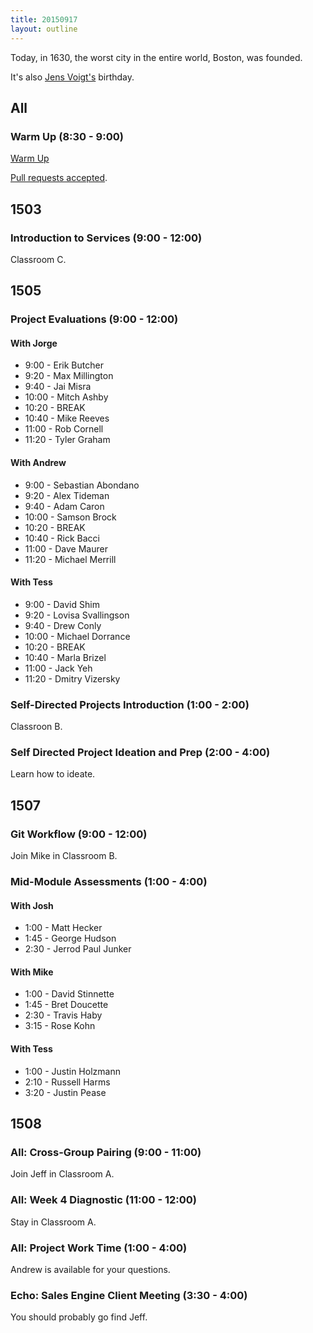 ```yaml
---
title: 20150917
layout: outline
---
```


Today, in 1630, the worst city in the entire world, Boston, was founded.

It's also [Jens Voigt's](https://en.wikipedia.org/wiki/Jens_Voigt) birthday.

## All

### Warm Up (8:30 - 9:00)

[Warm Up](https://thewarmup.herokuapp.com)

[Pull requests accepted](https://github.com/mikedao/the-warm-up).


## 1503

### Introduction to Services (9:00 - 12:00)

Classroom C.


## 1505

### Project Evaluations (9:00 - 12:00)

#### With Jorge

* 9:00 - Erik Butcher
* 9:20 - Max Millington
* 9:40 - Jai Misra
* 10:00 - Mitch Ashby
* 10:20 - BREAK
* 10:40 - Mike Reeves
* 11:00 - Rob Cornell
* 11:20 - Tyler Graham


#### With Andrew

* 9:00 - Sebastian Abondano
* 9:20 - Alex Tideman
* 9:40 - Adam Caron
* 10:00 - Samson Brock
* 10:20 - BREAK
* 10:40 - Rick Bacci
* 11:00 - Dave Maurer
* 11:20 - Michael Merrill

#### With Tess

* 9:00 - David Shim
* 9:20 - Lovisa Svallingson
* 9:40 - Drew Conly
* 10:00 - Michael Dorrance
* 10:20 - BREAK
* 10:40 - Marla Brizel
* 11:00 - Jack Yeh
* 11:20 - Dmitry Vizersky


### Self-Directed Projects Introduction (1:00 - 2:00)

Classroon B.

### Self Directed Project Ideation and Prep (2:00 - 4:00)

Learn how to ideate.


## 1507

### Git Workflow (9:00 - 12:00)

Join Mike in Classroom B.

### Mid-Module Assessments (1:00 - 4:00)

#### With Josh

* 1:00 - Matt Hecker
* 1:45 - George Hudson
* 2:30 - Jerrod Paul Junker


#### With Mike
* 1:00 - David Stinnette
* 1:45 - Bret Doucette
* 2:30 - Travis Haby
* 3:15 - Rose Kohn

#### With Tess

* 1:00 - Justin Holzmann
* 2:10 - Russell Harms
* 3:20 - Justin Pease


## 1508

### All: Cross-Group Pairing (9:00 - 11:00)

Join Jeff in Classroom A.

### All: Week 4 Diagnostic (11:00 - 12:00)

Stay in Classroom A.

### All: Project Work Time (1:00 - 4:00)

Andrew is available for your questions.

### Echo: Sales Engine Client Meeting (3:30 - 4:00)

You should probably go find Jeff.
